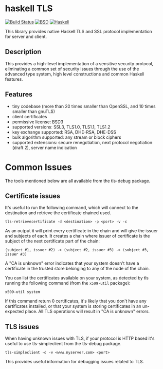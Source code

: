 haskell TLS
===========

[![Build Status](https://travis-ci.org/vincenthz/hs-tls.png?branch=master)](https://travis-ci.org/vincenthz/hs-tls)
[![BSD](http://b.repl.ca/v1/license-BSD-blue.png)](http://en.wikipedia.org/wiki/BSD_licenses)
[![Haskell](http://b.repl.ca/v1/language-haskell-lightgrey.png)](http://haskell.org)

This library provides native Haskell TLS and SSL protocol implementation for server and client.

Description
-----------

This provides a high-level implementation of a sensitive security protocol,
eliminating a common set of security issues through the use of the advanced
type system, high level constructions and common Haskell features.

Features
--------

* tiny codebase (more than 20 times smaller than OpenSSL, and 10 times smaller than gnuTLS)
* client certificates
* permissive license: BSD3
* supported versions: SSL3, TLS1.0, TLS1.1, TLS1.2
* key exchange supported: RSA, DHE-RSA, DHE-DSS
* bulk algorithm supported: any stream or block ciphers
* supported extensions: secure renegotiation, next protocol negotiation (draft 2), server name indication

Common Issues
=============

The tools mentioned below are all available from the tls-debug package.

Certificate issues
------------------

It's useful to run the following command, which will connect to the destination and
retrieve the certificate chained used.

    tls-retrievecertificate -d <destination> -p <port> -v -c

As an output it will print every certificate in the chain and will give the issuer and subjects of each.
It creates a chain where issuer of certificate is the subject of the next certificate part of the chain:

    (subject #1, issuer #2) -> (subject #2, issuer #3) -> (subject #3, issuer #3)

A "CA is unknown" error indicates that your system doesn't have a certificate in
the trusted store belonging to any of the node of the chain.

You can list the certificates available on your system, as detected by tls running the following command (from the `x509-util` package):

    x509-util system

If this command return 0 certificates, it's likely that you don't have any certificates installed,
or that your system is storing certificates in an un-expected place. All TLS operations will result
in "CA is unknown" errors.

TLS issues
----------

When having unknown issues with TLS, if your protocol is HTTP based it's useful to use tls-simpleclient from the
tls-debug package.

    tls-simpleclient -d -v <www.myserver.com> <port>

This provides useful information for debugging issues related to TLS.
